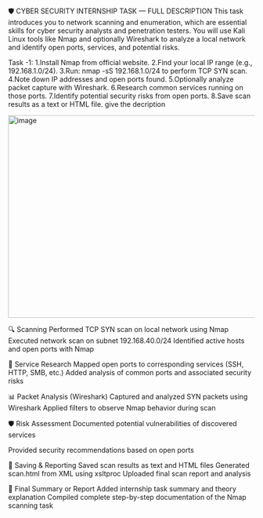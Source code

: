 🛡️ CYBER SECURITY INTERNSHIP TASK — FULL DESCRIPTION
This task introduces you to network scanning and enumeration, which are essential skills for cyber security analysts and penetration testers. You will use Kali Linux tools like Nmap and optionally Wireshark to analyze a local network and identify open ports, services, and potential risks.


Task -1:
1.Install Nmap from official website.
2.Find your local IP range (e.g., 192.168.1.0/24).
3.Run: nmap -sS 192.168.1.0/24 to perform TCP SYN scan.
4.Note down IP addresses and open ports found.
5.Optionally analyze packet capture with Wireshark.
6.Research common services running on those ports.
7.Identify potential security risks from open ports.
8.Save scan results as a text or HTML file. give the decription

<img width="1918" height="413" alt="image" src="https://github.com/user-attachments/assets/e9eb1660-98db-4c61-a74f-30fc315507d8" />


🔍 Scanning
Performed TCP SYN scan on local network using Nmap
Executed network scan on subnet 192.168.40.0/24
Identified active hosts and open ports with Nmap

🧠 Service Research
Mapped open ports to corresponding services (SSH, HTTP, SMB, etc.)
Added analysis of common ports and associated security risks

📊 Packet Analysis (Wireshark)
Captured and analyzed SYN packets using Wireshark
Applied filters to observe Nmap behavior during scan

🛡️ Risk Assessment
Documented potential vulnerabilities of discovered services

Provided security recommendations based on open ports

💾 Saving & Reporting
Saved scan results as text and HTML files
Generated scan.html from XML using xsltproc
Uploaded final scan report and analysis

📝 Final Summary or Report
Added internship task summary and theory explanation
Compiled complete step-by-step documentation of the Nmap scanning task
